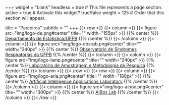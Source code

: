 +++
widget = "blank"
headless = true  # This file represents a page section.
active = true  # Activate this widget? true/false
weight = 125  # Order that this section will appear.

title = "Parceiros"
subtitle = ""
+++
{{< row >}}
{{< column >}}
{{< figure src="img/logo-de.png#center" title="" width="155px" >}}
{{% center %}}
[Departamento de Estatística/UFPB](https://www.ufpb.br/de)
{{% /center %}}
{{< /column >}}
{{< column >}}
{{< figure src="img/logo-obsrpb.png#center" title="" width="240px" >}}
{{% center %}}
[Observatório de Síndromes Respiratórias da UFPB](http://obsrpb.com.br/ufpb/)
{{% /center %}}
{{< /column >}}
{{< column >}}
{{< figure src="img/logo-lamp.png#center" title="" width="240px" >}}
{{% center %}}
[Laboratório de Amostragem e Metodologia de Pesquisa](https://www.ufpb.br/de/contents/paginas/lamp/lamp-laboratorio-de-amostragem-e-metodologia-de-pesquisa)
{{% /center %}}
{{< /column >}}
{{< /row >}}
{{< row >}}
{{< column >}}
{{< figure src="img/logo-aria.png#center" title="" width="180px" >}}
{{% center %}}
[Artificial Intelligence Applications Laboratory](https://aria.ci.ufpb.br/)
{{% /center %}}
{{< /column >}}
{{< column >}}
{{< figure src="img/logo-aibox.png#center" title="" width="300px" >}}
{{% center %}}
[AiBox Lab](http://aiboxlab.org/en/)
{{% /center %}}
{{< /column >}}
{{< /row >}}